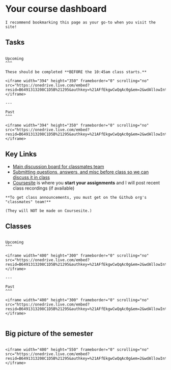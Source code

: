 # Your course dashboard

```{tip}
I recommend bookmarking this page as your go-to when you visit the site!
```

## Tasks

````{panels}

Upcoming 
^^^

These should be completed **BEFORE the 10:45am class starts.** 

<iframe width="394" height="350" frameborder="0" scrolling="no" src="https://onedrive.live.com/embed?resid=B6491313208C1D5B%21295&authkey=%21AFfEkgwCwQqAc0g&em=2&wdAllowInteractivity=False&AllowTyping=True&Item='Tasks'!F1%3AH100&wdHideGridlines=True&wdInConfigurator=True"></iframe>

---

Past 
^^^

<iframe width="394" height="350" frameborder="0" scrolling="no" src="https://onedrive.live.com/embed?resid=B6491313208C1D5B%21295&authkey=%21AFfEkgwCwQqAc0g&em=2&wdAllowInteractivity=False&AllowTyping=True&Item='Past%20Tasks'!F1%3AH100&wdHideGridlines=True&wdInConfigurator=True"></iframe>

````

## Key Links

- [Main discussion board for classmates team](https://github.com/orgs/LeDataSciFi/teams/classmates)
- [Submitting questions, answers, and misc before class so we can discuss it in class](https://forms.gle/jB6ok11k5Ehid7ap6)
- [Coursesite](https://coursesite.lehigh.edu/course/view.php?id=193947) is where you **start your assignments** and I will post recent class recordings (if available) 
        
```{warning}    
**To get class announcements, you must get on the Github org's "classmates" team!**

(They will NOT be made on Coursesite.)

```

## Classes

````{panels}

Upcoming 
^^^

<iframe width="400" height="300" frameborder="0" scrolling="no" src="https://onedrive.live.com/embed?resid=B6491313208C1D5B%21295&authkey=%21AFfEkgwCwQqAc0g&em=2&wdAllowInteractivity=False&AllowTyping=True&Item='HighLevel'!A1%3AH100&wdHideGridlines=True&wdInConfigurator=True"></iframe>

---

Past 
^^^

<iframe width="400" height="300" frameborder="0" scrolling="no" src="https://onedrive.live.com/embed?resid=B6491313208C1D5B%21295&authkey=%21AFfEkgwCwQqAc0g&em=2&wdAllowInteractivity=False&AllowTyping=True&Item='Past%20HighLevel'!A1%3AH300&wdHideGridlines=True&wdDownloadButton=True"></iframe>


````

## Big picture of the semester

````{panels}

<iframe width="400" height="550" frameborder="0" scrolling="no" src="https://onedrive.live.com/embed?resid=B6491313208C1D5B%21295&authkey=%21AFfEkgwCwQqAc0g&em=2&wdAllowInteractivity=False&AllowTyping=True&Item='Headers'!E1%3AE500&wdHideGridlines=True&wdInConfigurator=True"></iframe>

````


